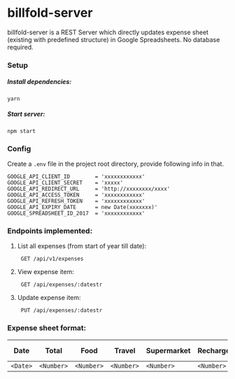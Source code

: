 # billfold-server

billfold-server is a REST Server which directly updates expense sheet (existing with predefined structure) in Google Spreadsheets. No database required.

### Setup

##### Install dependencies:
```
yarn
```
##### Start server:
```
npm start
```

### Config
Create a `.env` file in the project root directory, provide following info in that.
```
GOOGLE_API_CLIENT_ID        = 'xxxxxxxxxxxx'
GOOGLE_API_CLIENT_SECRET    = 'xxxxx'
GOOGLE_API_REDIRECT_URL     = 'http://xxxxxxxx/xxxx'
GOOGLE_API_ACCESS_TOKEN     = 'xxxxxxxxxxxx'
GOOGLE_API_REFRESH_TOKEN    = 'xxxxxxxxxxxx'
GOOGLE_API_EXPIRY_DATE      = new Date(xxxxxxx)'
GOOGLE_SPREADSHEET_ID_2017  = 'xxxxxxxxxxxx'
```

### Endpoints implemented:
1. List all expenses (from start of year till date):
        
        GET /api/v1/expenses
        
        
2. View expense item:
        
        GET /api/expenses/:datestr
        
3. Update expense item:
        
        PUT /api/expenses/:datestr
        

### Expense sheet format:

| Date | Total | Food | Travel | Supermarket | Recharge | e-shopping | Rent/wifi/hosting | Transfers | Others | Remarks |
|------|-------|------|--------|-------------|----------|------------|-------------------|-----------|--------|---------|
|`<Date>`|`<Number>`|`<Number>`|`<Number>`|`<Number>`|`<Number>`|`<Number>`|`<Number>`|`<Number>`|`<Number>`|`<String>`|

